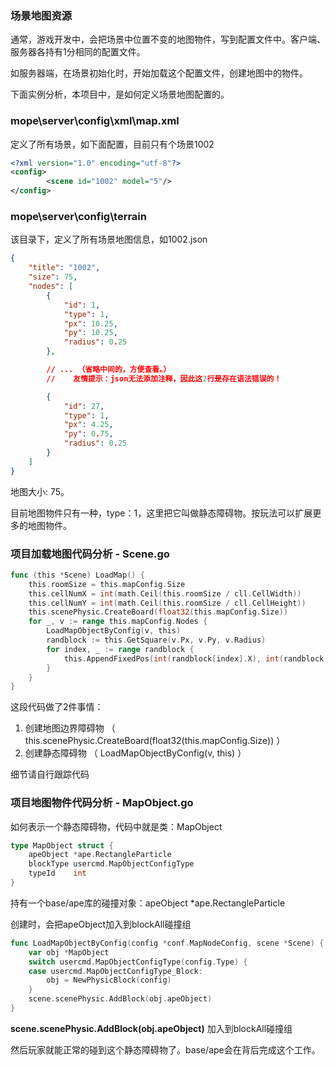 ### 场景地图资源

通常，游戏开发中，会把场景中位置不变的地图物件，写到配置文件中。客户端、服务器各持有1分相同的配置文件。

如服务器端，在场景初始化时，开始加载这个配置文件，创建地图中的物件。

下面实例分析，本项目中，是如何定义场景地图配置的。


### mope\\server\\config\\xml\\map.xml

定义了所有场景，如下面配置，目前只有个场景1002

```xml
<?xml version="1.0" encoding="utf-8"?>
<config>
		<scene id="1002" model="5"/>
</config>
```

### mope\\server\\config\\terrain

该目录下，定义了所有场景地图信息，如1002.json

```json
{
    "title": "1002",
    "size": 75,
    "nodes": [
        {
            "id": 1,
            "type": 1,
            "px": 10.25,
            "py": 10.25,
            "radius": 0.25
        },

        // ... （省略中间的，方便查看。）
        //    友情提示：json无法添加注释，因此这2行是存在语法错误的！

        {
            "id": 27,
            "type": 1,
            "px": 4.25,
            "py": 0.75,
            "radius": 0.25
        }
    ]
}
```
  地图大小: 75。

  目前地图物件只有一种，type：1，这里把它叫做静态障碍物。按玩法可以扩展更多的地图物件。


### 项目加载地图代码分析 - Scene.go

```go
func (this *Scene) LoadMap() {
	this.roomSize = this.mapConfig.Size
	this.cellNumX = int(math.Ceil(this.roomSize / cll.CellWidth))
	this.cellNumY = int(math.Ceil(this.roomSize / cll.CellHeight))
	this.scenePhysic.CreateBoard(float32(this.mapConfig.Size))
	for _, v := range this.mapConfig.Nodes {
		LoadMapObjectByConfig(v, this)
		randblock := this.GetSquare(v.Px, v.Py, v.Radius)
		for index, _ := range randblock {
			this.AppendFixedPos(int(randblock[index].X), int(randblock[index].Y))
		}
	}
}
```
这段代码做了2件事情：
1. 创建地图边界障碍物 （ this.scenePhysic.CreateBoard(float32(this.mapConfig.Size)) ）
1. 创建静态障碍物 （ LoadMapObjectByConfig(v, this) ）

细节请自行跟踪代码


### 项目地图物件代码分析 - MapObject.go

如何表示一个静态障碍物，代码中就是类：MapObject

```go
type MapObject struct {
	apeObject *ape.RectangleParticle
	blockType usercmd.MapObjectConfigType
	typeId    int
}
```

持有一个base/ape库的碰撞对象：apeObject *ape.RectangleParticle

创建时，会把apeObject加入到blockAll碰撞组

```go
func LoadMapObjectByConfig(config *conf.MapNodeConfig, scene *Scene) {
	var obj *MapObject
	switch usercmd.MapObjectConfigType(config.Type) {
	case usercmd.MapObjectConfigType_Block:
		obj = NewPhysicBlock(config)
	}
	scene.scenePhysic.AddBlock(obj.apeObject)
}
```


**scene.scenePhysic.AddBlock(obj.apeObject)** 加入到blockAll碰撞组

然后玩家就能正常的碰到这个静态障碍物了。base/ape会在背后完成这个工作。
